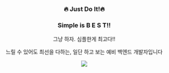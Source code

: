<div align="center">
<h3>🔥 Just Do It!🔥</h3>
<h3> Simple is B E S T!! </h3>

<p> 그냥 하자. 심플한게 최고다!!</p>
<p> 느릴 수 있어도 최선을 다하는, 일단 하고 보는 예비 백엔드 개발자입니다</p>
<p><a href="https://velog.io/@hongxeob/" target="_blank"><img src="https://img.shields.io/badge/BLOG-3178C6?style=flat&logo=Fireship&logoColor=white"/></a></p>


<!--
**hongxeob/hongxeob** is a ✨ _special_ ✨ repository because its `README.md` (this file) appears on your GitHub profile.

Here are some ideas to get you started:

- 🔭 I’m currently working on ...
- 🌱 I’m currently learning ...
- 👯 I’m looking to collaborate on ...
- 🤔 I’m looking for help with ...
- 💬 Ask me about ...
- 📫 How to reach me: ...
- 😄 Pronouns: ...
- ⚡ Fun fact: ...
-->
